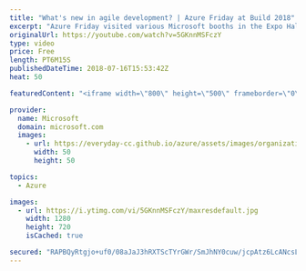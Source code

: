 ```yaml
---
title: "What's new in agile development? | Azure Friday at Build 2018"
excerpt: "Azure Friday visited various Microsoft booths in the Expo Hall at Build 2018 to learn what's new. In this episode, Donovan Brown chats with Abel Wang about agile development.  For more information, see:  • DevOps Resource Center https://aka.ms/azfr/431/01  • Visual Studio Team Services https://aka.ms/azfr/431/02"
originalUrl: https://youtube.com/watch?v=5GKnnMSFczY
type: video
price: Free
length: PT6M15S
publishedDateTime: 2018-07-16T15:53:42Z
heat: 50

featuredContent: "<iframe width=\"800\" height=\"500\" frameborder=\"0\" src=\"https://www.youtube.com/embed/5GKnnMSFczY\" allow=\"accelerometer; autoplay; encrypted-media; gyroscope; picture-in-picture\" allowfullscreen></iframe>"

provider:
  name: Microsoft
  domain: microsoft.com
  images:
    - url: https://everyday-cc.github.io/azure/assets/images/organizations/microsoft.com-50x50.jpg
      width: 50
      height: 50

topics:
  - Azure

images:
  - url: https://i.ytimg.com/vi/5GKnnMSFczY/maxresdefault.jpg
    width: 1280
    height: 720
    isCached: true

secured: "RAPBQyRtgjo+uf0/08aJaJ3hRXTScTYrGWr/SmJhNY0cuw/jcpAtz6LcANcsLEn+IEAN3NkIGGZPiVzIfTRdt3KPxje2M5ElD3MxrL9Pp2zqr9R7jF+662ppJyIoQ0bwJa0+uAC306wK2MpFp6jZW+RWp1Sagb/d6W5ixXi/a/6eaimOibBKGuzcuNLXonlbBj2MUKz/EoewErmaS+H/pE0qRB7wZ5iAKUq6Qgo3KWgWYuzJGompuFtqf4JTIx7bPdi3aPY4yYkHDvBjubQy3Wy5WtRHfCsZQJ8g9VniX1zxuCOBZohyrptusFYS6fKBXccNskIOt6cTd5tVdCDkepDjnKCxLDrz66SK4CIfDHawiEfWOtN5FYZIr+T9WQA4/mut1gukaOFoxNPazEsa9+pERJdNW5PXqsMluwWLehE=;ptaI3n3p/UyW+NrzUVQ5NA=="
---
```


